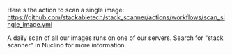 Here's the action to scan a single image: https://github.com/stackabletech/stack_scanner/actions/workflows/scan_single_image.yml

A daily scan of all our images runs on one of our servers. Search for "stack scanner" in Nuclino for more information.